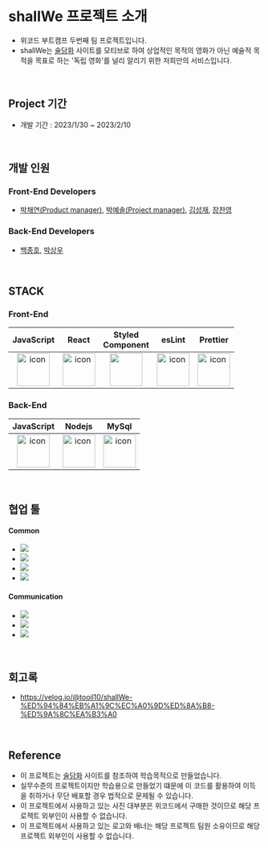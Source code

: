 # shallWe 프로젝트 소개

- 위코드 부트캠프 두번째 팀 프로젝트입니다.
- shallWe는 [술담화](https://www.sooldamhwa.com/) 사이트를 모티브로 하여 상업적인 목적의 영화가 아닌 예술적 목적을 목표로 하는 '독립 영화'를 널리 알리기 위한 저희만의 서비스입니다.

<br>

## Project 기간
- 개발 기간 : 2023/1/30 ~ 2023/2/10

<br>

## 개발 인원

### Front-End Developers
- [박채연(Product manager)](https://github.com/cccodus313), [박예솔(Project manager)](https://github.com/yessssssssssol), [김성재](https://github.com/jakesungjaekim), [장찬영](https://github.com/Jangchan0)

### Back-End Developers
- [백종호](https://github.com/JongHoB), [박상우](https://github.com/Jetkick)

<br>

## STACK

### Front-End

|JavaScript|React|Styled</br>Component|esLint|Prettier|
| :--: | :--: | :--: | :--: | :--: |
| <img src="https://techstack-generator.vercel.app/js-icon.svg" alt="icon" width="65" height="65" /> | <img src="https://techstack-generator.vercel.app/react-icon.svg" alt="icon" width="65" height="65" /> | <img src="https://styled-components.com/logo.png" width="65" height="65" /></div> | <img src="https://techstack-generator.vercel.app/eslint-icon.svg" alt="icon" width="65" height="65" /> | <img src="https://techstack-generator.vercel.app/prettier-icon.svg" alt="icon" width="65" height="65" /> |

### Back-End

|JavaScript|Nodejs|MySql|
| :--: | :--: | :--: |
| <img src="https://techstack-generator.vercel.app/js-icon.svg" alt="icon" width="65" height="65" /> | <img src="https://techstack-generator.vercel.app/nginx-icon.svg" alt="icon" width="65" height="65" /> | <img src="https://techstack-generator.vercel.app/mysql-icon.svg" alt="icon" width="65" height="65" />


<br>

## 협업 툴

#### Common
- <img src="https://img.shields.io/badge/Git-F05032?style=flat&amp;logo=Git&amp;logoColor=white">
- <img src="https://img.shields.io/badge/GitHub-181717?style=flat&amp;logo=GitHub&amp;logoColor=white">
- <img src="https://img.shields.io/badge/VSCode-007ACC?style=flat&amp;logo=Visual Studio Code&amp;logoColor=white">
- <img src="https://img.shields.io/badge/Postman-FF6C37?style=flat&amp;logo=Postman Code&amp;logoColor=white">

#### Communication
- <img src="https://img.shields.io/badge/Slack-4A154B?style=flat&amp;logo=Slack&amp;logoColor=white">
- <img src="https://img.shields.io/badge/Figma-F24E1E?style=flat&logo=Figma&logoColor=white"/>
- <img src="https://img.shields.io/badge/Notion-000000?style=flat&amp;logo=Notion&amp;logoColor=white">


<br>

## 회고록
- https://velog.io/@tooil10/shallWe-%ED%94%84%EB%A1%9C%EC%A0%9D%ED%8A%B8-%ED%9A%8C%EA%B3%A0

<br>

## Reference
- 이 프로젝트는 [술담화](https://www.sooldamhwa.com/) 사이트를 참조하여 학습목적으로 만들었습니다.
- 실무수준의 프로젝트이지만 학습용으로 만들었기 떄문에 이 코드를 활용하여 이득을 취하거나 무단 배포할 경우 법적으로 문제될 수 있습니다.
- 이 프로젝트에서 사용하고 있는 사진 대부분은 위코드에서 구매한 것이므로 해당 프로젝트 외부인이 사용할 수 없습니다.
- 이 프로젝트에서 사용하고 있는 로고와 배너는 해당 프로젝트 팀원 소유이므로 해당 프로젝트 외부인이 사용할 수 없습니다.

